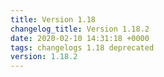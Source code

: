```yaml
---
title: Version 1.18
changelog_title: Version 1.18.2
date: 2020-02-10 14:31:18 +0000
tags: changelogs 1.18 deprecated
version: 1.18.2
---
```

<script src="https://gist.github.com/spinnaker-release/306d7e241272980642e918f64ed91fe3.js?file=1.18.2.md"/>
